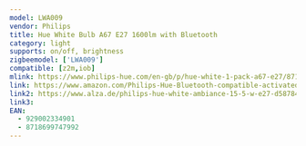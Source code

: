 ```yaml
---
model: LWA009
vendor: Philips
title: Hue White Bulb A67 E27 1600lm with Bluetooth
category: light
supports: on/off, brightness
zigbeemodel: ['LWA009']
compatible: [z2m,iob]
mlink: https://www.philips-hue.com/en-gb/p/hue-white-1-pack-a67-e27/8718699747992
link: https://www.amazon.com/Philips-Hue-Bluetooth-compatible-activated/dp/B07VX5BJR6/
link2: https://www.alza.de/philips-hue-white-ambiance-15-5-w-e27-d5878434.htm
link3: 
EAN:
  - 929002334901
  - 8718699747992
---
```

